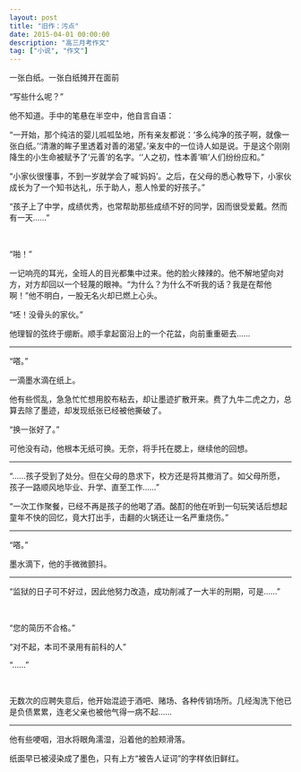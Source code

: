 ```yaml
---
layout: post
title: "旧作：污点"
date: 2015-04-01 00:00:00
description: "高三月考作文"
tag: ["小说", "作文"]
---
```


一张白纸。一张白纸摊开在面前

“写些什么呢？”

他不知道。手中的笔悬在半空中，他自言自语：

“一开始，那个纯洁的婴儿呱呱坠地，所有亲友都说：‘多么纯净的孩子啊，就像一张白纸。’‘清澈的眸子里透着对善的渴望。’亲友中的一位诗人如是说。于是这个刚刚降生的小生命被赋予了‘元善’的名字。‘‘人之初，性本善’嘛’人们纷纷应和。”

“小家伙很懂事，不到一岁就学会了喊‘妈妈’。之后，在父母的悉心教导下，小家伙成长为了一个知书达礼，乐于助人，惹人怜爱的好孩子。”

“孩子上了中学，成绩优秀，也常帮助那些成绩不好的同学，因而很受爱戴。然而有一天……”

<br/>

“啪！”

一记响亮的耳光，全班人的目光都集中过来。他的脸火辣辣的。他不解地望向对方，对方却回以一个轻蔑的眼神。“为什么？为什么不听我的话？我是在帮他啊！”他不明白，一股无名火却已燃上心头。

“呸！没骨头的家伙。”

他理智的弦终于绷断。顺手拿起窗沿上的一个花盆，向前重重砸去……

---

“嗒。”

一滴墨水滴在纸上。

他有些慌乱，急急忙忙想用胶布粘去，却让墨迹扩散开来。费了九牛二虎之力，总算去除了墨迹，却发现纸张已经被他撕破了。

“换一张好了。”

可他没有动，他根本无纸可换。无奈，将手托在腮上，继续他的回想。

---

“……孩子受到了处分。但在父母的恳求下，校方还是将其撤消了。如父母所愿，孩子一路顺风地毕业、升学、直至工作……”

“一次工作聚餐，已经不再是孩子的他喝了酒。酩酊的他在听到一句玩笑话后想起童年不快的回忆，竟大打出手，击翻的火锅还让一名严重烧伤。”

---

“嗒。”

墨水滴下，他的手微微颤抖。

---

“监狱的日子可不好过，因此他努力改造，成功削减了一大半的刑期，可是……”

<br/>

“您的简历不合格。”

“对不起，本司不录用有前科的人”

“……”

<br/>

无数次的应聘失意后，他开始混迹于酒吧、赌场、各种传销场所。几经淘洗下他已是负债累累，连老父亲也被他气得一病不起……

---

他有些哽咽，泪水将眼角濡湿，沿着他的脸颊滑落。

纸面早已被浸染成了墨色，只有上方“被告人证词”的字样依旧鲜红。
